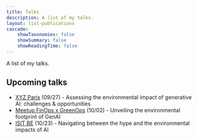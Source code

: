 ```yaml
---
title: Talks
description: A list of my talks.
layout: list-publications
cascade:
    showTaxonomies: false
    showSummary: false
    showReadingTime: false
---
```


A list of my talks.

## Upcoming talks

- [XYZ Paris](https://www.xyzparis.xyz/program) (09/27) - Assessing the environmental impact of generative AI: challenges & opportunities
- [Meetup FinOps x GreenOps](https://www.meetup.com/fr-FR/finops-greenops-france/events/303503412/?eventorigin=group_upcoming_events) (10/02) - Unveiling the environmental footprint of GenAI
- [ISIT BE](https://isit-be.org/mc-events/%f0%9f%93%a2-webinar-on-green-ai-navigating-between-the-hype-and-the-environmental-impacts-of-ai-in-english?mc_id=91) (10/23) - Navigating between the hype and the environmental impacts of AI

